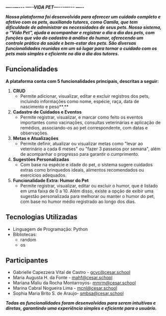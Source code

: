 ***—--—--- —--VIDA PET—---—--- —--***

***Nossa plataforma foi desenvolvida para oferecer um cuidado completo e afetivo com os pets, auxiliando tutores, como Camila, que tem dificuldade de administrar as necessidades de seus pets. Nosso sistema, o “Vida Pet”, ajuda a acompanhar e registrar o dia a dia dos pets, com funções que vão do cadastro à análise do humor, oferecendo um controle prático da saúde e bem-estar dos pets. São diversas funcionalidades reunidas em um só lugar para tornar o cuidado com os pets mais simples e eficiente no dia a dia dos tutores.***

## **Funcionalidades**

**A plataforma conta com 5 funcionalidades principais, descritas a seguir:**

1. **CRUD**  
   * Permite adicionar, visualizar, editar e excluir registros dos pets, incluindo informações como nome, espécie, raça, data de nascimento e peso**.**  
2. **Cadastro de Cuidados e Eventos**  
   * Permite registrar, visualizar, e marcar como feito os eventos importantes como vacinações, consultas veterinárias e aplicação de remédios, associando-os ao pet correspondente, com datas e observações.  
3. **Metas e Atualizações**  
   * Permite definir, atualizar ou visualizar metas como "levar ao veterinário a cada 6 meses" ou "fazer 3 passeios por semana", além de acompanhar o progresso para garantir o cumprimento.  
4. **Sugestões Personalizadas**  
   * Com base na espécie e idade do pet, o sistema sugere cuidados extras como brinquedos ideais, alimentos recomendados ou exercícios adequados.  
5. **Funcionalidade Extra: Humor do Pet**  
   * Permite registrar, visualizar, editar ou excluir o humor, que é listado em uma faixa de 0 a 10\. Além disso, existe a opção de exibir uma sugestão personalizada para melhorar ou manter o humor do pet, com base no humor médio registrado ao longo dos dias. 

## **Tecnologias Utilizadas**

* Linguagem de Programação: Python  
* Bibliotecas:  
  * random  
  * os

## **Participantes**

* Gabrielle Capezzera Vital de Castro \- [gcvc@cesar.school](mailto:gcvc@cesar.schol)  
* Maria Augusta H. da Fonte \- [mahf@cesar.school](mailto:mahf@cesar.school)  
* Mariana Maliu da Rocha Montarroyos- [mmrm@cesar.school](mailto:mmrm@cesar.school)  
* Marina Cabral Nogueira Lima \- [mcnl@cesar.school](mailto:mcnl@cesar.school)  
* Sophia Maria Brito S. de Araujo- [smbsa@cesar.school](mailto:smbsa@cesar.school)

***Todas as funcionalidades foram desenvolvidas para serem intuitivas e diretas, garantindo uma experiência simples e eficiente para o usuário.***


